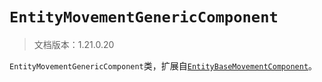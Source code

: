 # `EntityMovementGenericComponent`

> 文档版本：1.21.0.20

`EntityMovementGenericComponent`类，扩展自[`EntityBaseMovementComponent`](./entitybasemovementcomponent.md)。
